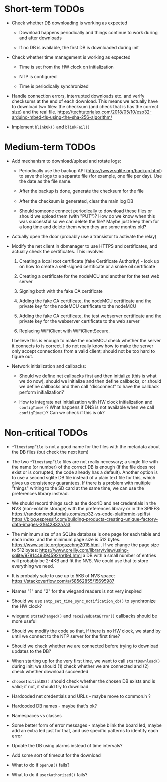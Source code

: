 # Short-term TODOs

 * Check whether DB downloading is working as expected

   - Download happens periodically and things continue to work during and
     after downloads

   - If no DB is available, the first DB is downloaded during init

 * Check whether time management is working as expected

   - Time is set from the HW clock on initialization

   - NTP is configured

   - Time is periodically synchronized

 * Handle connection errors, interrupted downloads etc. and verify
   checksums at the end of each download. This means we actually
   have to download two files: the checksum (and check that is
   has the correct size) and the real file.
   https://techtutorialsx.com/2018/05/10/esp32-arduino-mbed-tls-using-the-sha-256-algorithm/

 * Implement `blinkOk()` and `blinkFail()`

# Medium-term TODOs

 * Add mechanism to download/upload and rotate logs:

   - Periodically use the backup API (https://www.sqlite.org/backup.html)
     to save the logs to a separate file (for example, one file per day).
     Use the date as the file name.

   - After the backup is done, generate the checksum for the file

   - After the checksum is generated, clear the main log DB

   - Should someone connect periodically to download these files or
     should we upload them (with "PUT")? How do we know when this
     was successful so we can delete the file? Maybe just keep them
     for a long time and delete them when they are some months old?

 * Actually open the door (probably use a transistor to activate the
   relay)

 * Modify the net client in dbmanager to use HTTPS and certificates, and
   actually check the certificates. This involves:

   1. Creating a local root certificate (fake Certificate Authority) -
      look up on how to create a self-signed certificate or a snake oil
      certificate

   2. Creating a certificate for the nodeMCU and another for the test web
      server

   3. Signing both with the fake CA certificate

   4. Adding the fake CA certificate, the nodeMCU certificate and the
      private key for the nodeMCU certificate to the nodeMCU

   5. Adding the fake CA certificate, the test webserver certificate and
      the private key for the webserver certificate to the web server

   6. Replacing WiFiClient with WiFiClientSecure.

   I believe this is enough to make the nodeMCU check whether the server
   it connects to is correct. I do not really know how to make the server
   only accept connections from a valid client; should not be too hard to
   figure out.

 * Network initialization and callbacks:

   - Should we define net callbacks first and then initialize (this is
     what we do now), should we initialize and then define callbacks,
     or should we define callbacks and then call "disconnect" to have
     the callback perform initialization?

   - How to integrate net initialization with HW clock initialization
     and `configTime()`? What happens if DNS is not available when we
     call `configTime()`? Can we check if this is ok?

# Non-critical TODOs

 * `*TimestampFile` is not a good name for the files with the metadata
   about the DB files (but check the next item)

 * The two `*TimestampFile` files are not really necessary; a single file
   with the name (or number) of the correct DB is enough (if the file does
   not exist or is corrupted, the code already has a default). Another
   option is to use a second sqlite DB file instead of a plain text file
   for this, which gives us consistency guarantees. If there is a problem
   with multiple "things" writing to the SD card at the same time, we
   can use the preferences library instead.

 * We should record things such as the doorID and net credentials in the
   NVS (non-volatile storage) with the preferences library or in the SPIFFS:
   https://randomnerdtutorials.com/esp32-vs-code-platformio-spiffs/
   https://blog.espressif.com/building-products-creating-unique-factory-data-images-3f642832a7a3

 * The minimum size of an SQLite database is one page for each table and
   each index, and the minimum page size is 512 bytes.
   https://www.sqlite.org/pgszchng2016.html . If we change the page size
   to 512 bytes:
   https://www.oreilly.com/library/view/using-sqlite/9781449394592/re194.html
   a DB with a small number of entries will probably be 2-4KB and fit
   the NVS. We could use that to store everything we need.

 * It is probably safe to use up to 5KB of NVS space:
   https://stackoverflow.com/a/58562855/15695987

 * Names "1" and "2" for the wiegand readers is not very inspired

 * Should we use `sntp_set_time_sync_notification_cb()` to synchronize
   the HW clock?

 * wiegand `stateChanged()` and `receivedDataError()` callbacks should
   be more useful

 * Should we modify the code so that, if there is no HW clock, we
   stand by until we connect to the NTP server for the first time?

 * Should we check whether we are connected before trying to download
   updates to the DB?

 * When starting up for the very first time, we want to call `startDownload()`
   during init; we should (1) check whether we are connected and (2)
   check whether download succeeded

 * `chooseInitialDB()` should check whether the chosen DB exists and
   is valid; if not, it should try to download

 * Hardcoded net credentials and URLs - maybe move to common.h ?

 * Hardcoded DB names - maybe that's ok?

 * Namespaces vs classes

 * Some better form of error messages - maybe blink the board led,
   maybe add an extra led just for that, and use specific patterns
   to identify each error

 * Update the DB using alarms instead of time intervals?

 * Add some sort of timeout for the download

 * What to do if `openDB()` fails?

 * What to do if `userAuthorized()` fails?

